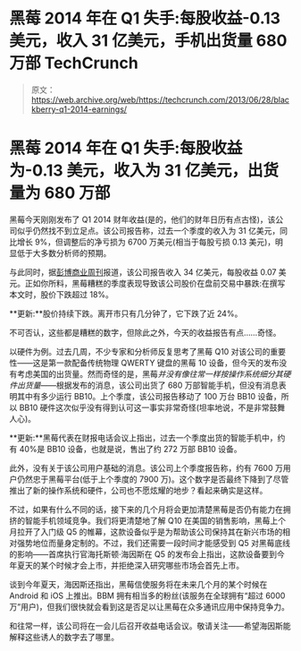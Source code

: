 # 黑莓 2014 年在 Q1 失手:每股收益-0.13 美元，收入 31 亿美元，手机出货量 680 万部 TechCrunch

> 原文：<https://web.archive.org/web/https://techcrunch.com/2013/06/28/blackberry-q1-2014-earnings/>

# 黑莓 2014 年在 Q1 失手:每股收益为-0.13 美元，收入为 31 亿美元，出货量为 680 万部

黑莓今天刚刚发布了 Q1 2014 财年收益(是的，他们的财年日历有点古怪)，该公司似乎仍然找不到立足点。该公司报告称，过去一个季度的收入为 31 亿美元，同比增长 9%，但调整后的净亏损为 6700 万美元(相当于每股亏损 0.13 美元)，明显低于大多数分析师的预期。

与此同时，据[彭博商业周刊](https://web.archive.org/web/20221210035024/http://investing.businessweek.com/research/stocks/earnings/earnings.asp?ticker=BBRY)报道，该公司报告收入 34 亿美元，每股收益 0.07 美元。正如你所料，黑莓糟糕的季度表现导致该公司股价在盘前交易中暴跌:在撰写本文时，股价下跌超过 18%。

**更新:**股价持续下跌。离开市只有几分钟了，它下跌了近 24%。

不可否认，这些都是糟糕的数字，但除此之外，今天的收益报告有点……奇怪。

以硬件为例。过去几周，不少专家和分析师反复思考了黑莓 Q10 对该公司的重要性——这是第一款配备传统物理 QWERTY 键盘的黑莓 10 设备，但今天的发布没有考虑美国的出货量。然而奇怪的是，黑莓*并没有像往常一样按操作系统细分其硬件出货量*——根据发布的消息，该公司出货了 680 万部智能手机，但没有消息表明其中有多少运行 BB10。上个季度，该公司报告移动了 100 万台 BB10 设备，所以 BB10 硬件这次似乎没有得到认可这一事实非常奇怪(坦率地说，不是非常鼓舞人心)。

**更新:**黑莓代表在财报电话会议上指出，过去一个季度出货的智能手机中，约有 40%是 BB10 设备，也就是说，售出了约 272 万部 BB10 设备。

此外，没有关于该公司用户基础的消息。该公司上个季度报告称，约有 7600 万用户仍然忠于黑莓平台(低于上个季度的 7900 万)。这个数字是否最终下降到了尽管推出了新的操作系统和硬件，公司也不愿炫耀的地步？看起来确实是这样。

不过，如果有什么不同的话，接下来的几个月将会更加清楚黑莓是否仍有能力在拥挤的智能手机领域竞争。我们将更清楚地了解 Q10 在美国的销售影响，黑莓上个月拉开了入门级 Q5 的帷幕，这款设备似乎是为帮助该公司保持其在新兴市场的相对强势地位而量身定制的。不过，我们还需要一段时间才能感受到 Q5 对黑莓底线的影响——首席执行官海托斯顿·海因斯在 Q5 的发布会上指出，这款设备要到今年夏天的某个时候才会上市，并拒绝深入研究哪些市场会首先上市。

谈到今年夏天，海因斯还指出，黑莓信使服务将在未来几个月的某个时候在 Android 和 iOS 上推出。BBM 拥有相当多的粉丝(该服务在全球拥有“超过 6000 万”用户)，但我们很快就会看到这是否足以让黑莓在众多通讯应用中保持竞争力。

和往常一样，该公司将在一会儿后召开收益电话会议。敬请关注——希望海因斯能解释这些诱人的数字去了哪里。